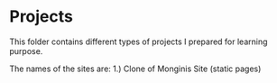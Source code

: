 # Projects
This folder contains different types of projects I prepared for learning purpose.

The names of the sites are:
1.) Clone of Monginis Site (static pages)

